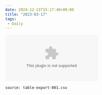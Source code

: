 ```yaml
---
date: 2024-12-21T15:17:48+09:00
title: "2023-03-17"
tags:
 - Daily
---
```


![table-export-001](../table-export-001.csv)

```csvtable
source: table-export-001.csv
```
